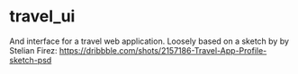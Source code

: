 # travel_ui
And interface for a travel web application.
Loosely based on a sketch by by Stelian Firez: 
https://dribbble.com/shots/2157186-Travel-App-Profile-sketch-psd
